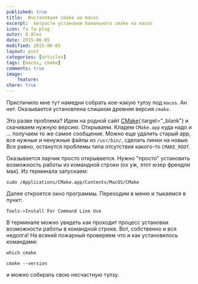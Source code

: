 ```yaml
---
published: true
title:  Инсталляция cmake на macos
excerpt:  Хитрости установки банального cmake на macos
icon: fa fa-plug
autor: O Alex
date: 2015-06-05
modified: 2015-06-05
layout: post
categories: [articles]
tags: [macos, cmake]
comments: true
image:
    feature:
share: true
---
```


Приспичило мне тут намедни собрать кое-какую тулзу под `macos`. Ан нет. Оказывается установлена слишком древняя версия `cmake`.
<!-- more -->

Это разве проблема? Идем на родной сайт [CMake](http://www.cmake.org/download){:target="_blank"}
и скачиваем нужную версию. Открываем. Кладем `CMake.app` куда надо и ... получаем то же самое сообщение. 
Можно еще удалить старый app, все нужные и ненужные файлы из `/usr/bin/`, сделать линки на новые. Все равно, останутся проблемы типа отсутствия какого-то  `CMAKE_ROOT`.

Оказывается ларчик просто открывается. Нужно "просто" установить возможность работы из командной строки (ох уж, этот юзер френдли мак). Из терминала запускаем: 

`sudo /Applications/CMake.app/Contents/MacOS/CMake`

Далее откроется окно программы. Переходим в меню и тыкаемся в пункт:

`Tools->Install For Command Line Use`

В терминале можно увидеть как проходит процесс установки возможности работы в командной строке. Вот, собственно и вся недолга! На всякий пожарный проверяем что и как установилось командами:

`which cmake`

`cmake --version`

и можно собирать свою несчастную тулзу.

